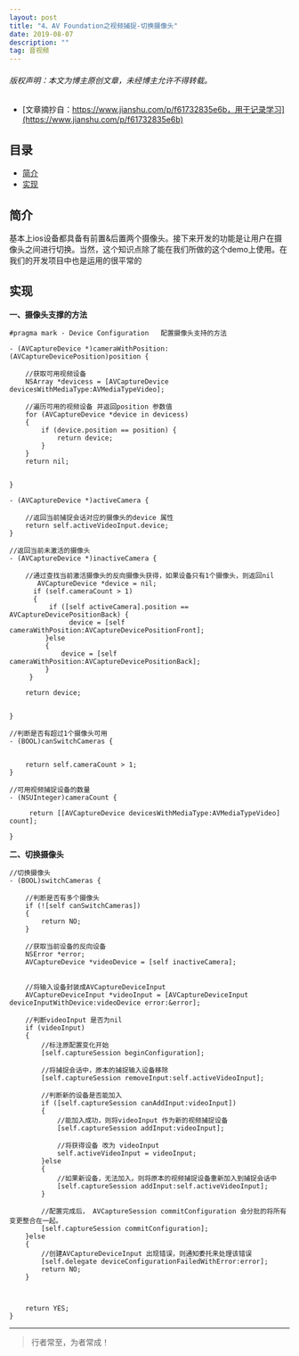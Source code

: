 ```yaml
---
layout: post
title: "4、AV Foundation之视频捕捉-切换摄像头"
date: 2019-08-07
description: ""
tag: 音视频
---
```



<h6>版权声明：本文为博主原创文章，未经博主允许不得转载。</h6>



- [文章摘抄自：https://www.jianshu.com/p/f61732835e6b，用于记录学习](https://www.jianshu.com/p/f61732835e6b)





## 目录

* [简介](#content1)
* [实现](#content2)




<!-- ************************************************ -->
## <a id="content1"></a>简介

 基本上ios设备都具备有前置&后置两个摄像头。接下来开发的功能是让用户在摄像头之间进行切换。当然，这个知识点除了能在我们所做的这个demo上使用。在我们的开发项目中也是运用的很平常的


<!-- ************************************************ -->
## <a id="content2"></a>实现

**一、摄像头支撑的方法**

```
#pragma mark - Device Configuration   配置摄像头支持的方法

- (AVCaptureDevice *)cameraWithPosition:(AVCaptureDevicePosition)position {
    
    //获取可用视频设备
    NSArray *devicess = [AVCaptureDevice devicesWithMediaType:AVMediaTypeVideo];
    
    //遍历可用的视频设备 并返回position 参数值
    for (AVCaptureDevice *device in devicess)
    {
        if (device.position == position) {
            return device;
        }
    }
    return nil;
    
    
}
```


```
- (AVCaptureDevice *)activeCamera {

    //返回当前捕捉会话对应的摄像头的device 属性
    return self.activeVideoInput.device;
}

```

```
//返回当前未激活的摄像头
- (AVCaptureDevice *)inactiveCamera {

    //通过查找当前激活摄像头的反向摄像头获得，如果设备只有1个摄像头，则返回nil
       AVCaptureDevice *device = nil;
      if (self.cameraCount > 1)
      {
          if ([self activeCamera].position == AVCaptureDevicePositionBack) {
               device = [self cameraWithPosition:AVCaptureDevicePositionFront];
         }else
         {
             device = [self cameraWithPosition:AVCaptureDevicePositionBack];
         }
     }

    return device;
    

}
```


```
//判断是否有超过1个摄像头可用
- (BOOL)canSwitchCameras {

    
    return self.cameraCount > 1;
}
```

```
//可用视频捕捉设备的数量
- (NSUInteger)cameraCount {

     return [[AVCaptureDevice devicesWithMediaType:AVMediaTypeVideo] count];
    
}
```


**二、切换摄像头**

```
//切换摄像头
- (BOOL)switchCameras {

    //判断是否有多个摄像头
    if (![self canSwitchCameras])
    {
        return NO;
    }
    
    //获取当前设备的反向设备
    NSError *error;
    AVCaptureDevice *videoDevice = [self inactiveCamera];
    
    
    //将输入设备封装成AVCaptureDeviceInput
    AVCaptureDeviceInput *videoInput = [AVCaptureDeviceInput deviceInputWithDevice:videoDevice error:&error];
    
    //判断videoInput 是否为nil
    if (videoInput)
    {
        //标注原配置变化开始
        [self.captureSession beginConfiguration];
        
        //将捕捉会话中，原本的捕捉输入设备移除
        [self.captureSession removeInput:self.activeVideoInput];
        
        //判断新的设备是否能加入
        if ([self.captureSession canAddInput:videoInput])
        {
            //能加入成功，则将videoInput 作为新的视频捕捉设备
            [self.captureSession addInput:videoInput];
            
            //将获得设备 改为 videoInput
            self.activeVideoInput = videoInput;
        }else
        {
            //如果新设备，无法加入。则将原本的视频捕捉设备重新加入到捕捉会话中
            [self.captureSession addInput:self.activeVideoInput];
        }
        
        //配置完成后， AVCaptureSession commitConfiguration 会分批的将所有变更整合在一起。
        [self.captureSession commitConfiguration];
    }else
    {
        //创建AVCaptureDeviceInput 出现错误，则通知委托来处理该错误
        [self.delegate deviceConfigurationFailedWithError:error];
        return NO;
    }
    
    
    
    return YES;
}
```







----------
>  行者常至，为者常成！


